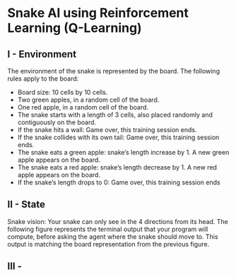 # Snake AI using Reinforcement Learning (Q-Learning)

## I - Environment

The environment of the snake is represented by the board. The following rules apply to the board:

 - Board size: 10 cells by 10 cells.
 - Two green apples, in a random cell of the board.
 - One red apple, in a random cell of the board.
 - The snake starts with a length of 3 cells, also placed randomly and contiguously on the board.
 - If the snake hits a wall: Game over, this training session ends.
 - If the snake collides with its own tail: Game over, this training session ends.
 - The snake eats a green apple: snake’s length increase by 1. A new green apple appears on the board.
 - The snake eats a red apple: snake’s length decrease by 1. A new red apple appears on the board.
 - If the snake’s length drops to 0: Game over, this training session ends

## II - State

Snake vision: Your snake can only see in the 4 directions from its head. The following figure represents the terminal output that your program will compute, before asking the agent where the snake should move to. This output is matching the board representation from the previous figure.

## III - 